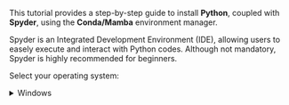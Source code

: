 This tutorial provides a step-by-step guide to install **Python**, coupled with **Spyder**, using the **Conda/Mamba** environment manager.  

Spyder is an Integrated Development Environment (IDE), allowing users to easely execute and interact with Python codes. Although not mandatory, Spyder is highly recommended for beginners.  

Select your operating system:

<details> <summary>Windows</summary>  

### Download GitHub repository:  

1) Download this GitHub repository
([link](https://github.com/BDehapiot/ETH-ScopeM_CZITools/archive/refs/heads/main.zip)) 

2) Unzip folder to a known location (e.g. `C:\Users\YourUsername\Desktop`)

### Install Mambaforge:  

3) Download Mambaforge installer for Windows
([link](https://github.com/conda-forge/miniforge/releases/latest/download/Miniforge3-Windows-x86_64.exe))  

4) Run the downloaded **.exe** file and select the following options:    
    - "create start menu shortcuts" 
    - "add Miniforge3 to PATH environment variable"  

### Setup Conda/Mamba environment: 

5) Run **Miniforge Prompt** from start menu shortcuts  
<br>
    The prompt should read:  
    `(base) C:\Users\YourUsername>`  
    **(base)** meaning that we are in our base environment  
<br>

6) Move to the downloaded GitHub repository using the `cd` command: 
    ```bash
    cd Desktop/{{ repo_name }}-main
    ```
    The prompt should change to reflect your current location:  
    `(base) C:\Users\YourUsername\Desktop\{{ repo_name }}-main>`

7) Create a new Mamba/Conda environment (takes a few minutes): 
    ```bash
    mamba env create -f environment.yml
    ```

8) Activate the newly created environment:
    ```bash
    conda activate {{ env_name }}
    ```
    The prompt should now start with `({{ env_name }})`  
    `({{ env_name }}) C:\Users\YourUsername\Desktop\{{ repo_name }}-main>`

### Start and setup Spyder IDE: 

9) Start Spyder using the following command:
    ```bash
    spyder
    ```

10) Create a new Spyder project
    - Click the `Projects` > `New Project...`
    - Choose `Existing directory`
    - Select the GitHub repository using the folder icon
    - Click the `Create` button  

    You can re-open your project later using `Projects` > `Recent Projects...`
</details>  